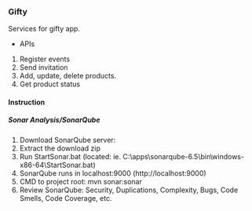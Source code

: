 
### Gifty
Services for gifty app. 
* APIs 
1. Register events
2. Send invitation
3. Add, update, delete products.
4. Get product status


#### Instruction

##### Sonar Analysis/SonarQube
1. Download SonarQube server:
2. Extract the download zip
3. Run StartSonar.bat (located: ie. C:\apps\sonarqube-6.5\bin\windows-x86-64\StartSonar.bat)
4. SonarQube runs in localhost:9000 (http://localhost:9000)
5. CMD to project root: mvn sonar:sonar
6. Review SonarQube: Security, Duplications, Complexity, Bugs, Code Smells, Code Coverage, etc.
